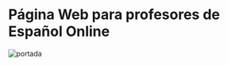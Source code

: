 # Página Web para profesores de Español Online

![portada](https://user-images.githubusercontent.com/74453440/144592150-b60f68be-a89e-4217-91bc-eb0ccbe96d40.jpg)

